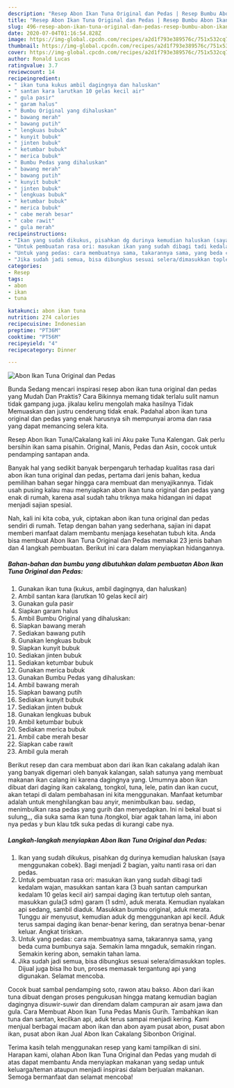 ```yaml
---
description: "Resep Abon Ikan Tuna Original dan Pedas | Resep Bumbu Abon Ikan Tuna Original dan Pedas Yang Paling Enak"
title: "Resep Abon Ikan Tuna Original dan Pedas | Resep Bumbu Abon Ikan Tuna Original dan Pedas Yang Paling Enak"
slug: 496-resep-abon-ikan-tuna-original-dan-pedas-resep-bumbu-abon-ikan-tuna-original-dan-pedas-yang-paling-enak
date: 2020-07-04T01:16:54.828Z
image: https://img-global.cpcdn.com/recipes/a2d1f793e389576c/751x532cq70/abon-ikan-tuna-original-dan-pedas-foto-resep-utama.jpg
thumbnail: https://img-global.cpcdn.com/recipes/a2d1f793e389576c/751x532cq70/abon-ikan-tuna-original-dan-pedas-foto-resep-utama.jpg
cover: https://img-global.cpcdn.com/recipes/a2d1f793e389576c/751x532cq70/abon-ikan-tuna-original-dan-pedas-foto-resep-utama.jpg
author: Ronald Lucas
ratingvalue: 3.7
reviewcount: 14
recipeingredient:
- " ikan tuna kukus ambil dagingnya dan haluskan"
- " santan kara larutkan 10 gelas kecil air"
- " gula pasir"
- " garam halus"
- " Bumbu Original yang dihaluskan"
- " bawang merah"
- " bawang putih"
- " lengkuas bubuk"
- " kunyit bubuk"
- " jinten bubuk"
- " ketumbar bubuk"
- " merica bubuk"
- " Bumbu Pedas yang dihaluskan"
- " bawang merah"
- " bawang putih"
- " kunyit bubuk"
- " jinten bubuk"
- " lengkuas bubuk"
- " ketumbar bubuk"
- " merica bubuk"
- " cabe merah besar"
- " cabe rawit"
- " gula merah"
recipeinstructions:
- "Ikan yang sudah dikukus, pisahkan dg durinya kemudian haluskan (saya menggunakan cobek). Bagi menjadi 2 bagian, yaitu nanti rasa ori dan pedas."
- "Untuk pembuatan rasa ori: masukan ikan yang sudah dibagi tadi kedalam wajan, masukkan santan kara (3 buah santan campurkan kedalam 10 gelas kecil air) sampai daging ikan tertutup oleh santan, masukkan gula(3 sdm) garam (1 sdm), aduk merata. Kemudian nyalakan api sedang, sambil diaduk. Masukkan bumbu original, aduk merata. Tunggu air menyusut, kemudian aduk dg menggunankan api kecil. Aduk terus sampai daging ikan benar-benar kering, dan seratnya benar-benar keluar. Angkat tiriskan."
- "Untuk yang pedas: cara membuatnya sama, takarannya sama, yang beda cuma bumbunya saja. Semakin lama mngaduk, semakin ringan. Semakin kering abon, semakin tahan lama."
- "Jika sudah jadi semua, bisa dibungkus sesuai selera/dimasukkan toples. Dijual juga bisa lho bun, proses memasak tergantung api yang digunakan. Selamat mencoba."
categories:
- Resep
tags:
- abon
- ikan
- tuna

katakunci: abon ikan tuna 
nutrition: 274 calories
recipecuisine: Indonesian
preptime: "PT36M"
cooktime: "PT56M"
recipeyield: "4"
recipecategory: Dinner

---
```



![Abon Ikan Tuna Original dan Pedas](https://img-global.cpcdn.com/recipes/a2d1f793e389576c/751x532cq70/abon-ikan-tuna-original-dan-pedas-foto-resep-utama.jpg)

Bunda Sedang mencari inspirasi resep abon ikan tuna original dan pedas yang Mudah Dan Praktis? Cara Bikinnya memang tidak terlalu sulit namun tidak gampang juga. jikalau keliru mengolah maka hasilnya Tidak Memuaskan dan justru cenderung tidak enak. Padahal abon ikan tuna original dan pedas yang enak harusnya sih mempunyai aroma dan rasa yang dapat memancing selera kita.

Resep Abon Ikan Tuna/Cakalang kali ini Aku pake Tuna Kalengan. Gak perlu bersihin ikan sama pisahin. Original, Manis, Pedas dan Asin, cocok untuk pendamping santapan anda.

Banyak hal yang sedikit banyak berpengaruh terhadap kualitas rasa dari abon ikan tuna original dan pedas, pertama dari jenis bahan, kedua pemilihan bahan segar hingga cara membuat dan menyajikannya. Tidak usah pusing kalau mau menyiapkan abon ikan tuna original dan pedas yang enak di rumah, karena asal sudah tahu triknya maka hidangan ini dapat menjadi sajian spesial.


Nah, kali ini kita coba, yuk, ciptakan abon ikan tuna original dan pedas sendiri di rumah. Tetap dengan bahan yang sederhana, sajian ini dapat memberi manfaat dalam membantu menjaga kesehatan tubuh kita. Anda bisa membuat Abon Ikan Tuna Original dan Pedas memakai 23 jenis bahan dan 4 langkah pembuatan. Berikut ini cara dalam menyiapkan hidangannya.

<!--inarticleads1-->

##### Bahan-bahan dan bumbu yang dibutuhkan dalam pembuatan Abon Ikan Tuna Original dan Pedas:

1. Gunakan  ikan tuna (kukus, ambil dagingnya, dan haluskan)
1. Ambil  santan kara (larutkan 10 gelas kecil air)
1. Gunakan  gula pasir
1. Siapkan  garam halus
1. Ambil  Bumbu Original yang dihaluskan:
1. Siapkan  bawang merah
1. Sediakan  bawang putih
1. Gunakan  lengkuas bubuk
1. Siapkan  kunyit bubuk
1. Sediakan  jinten bubuk
1. Sediakan  ketumbar bubuk
1. Gunakan  merica bubuk
1. Gunakan  Bumbu Pedas yang dihaluskan:
1. Ambil  bawang merah
1. Siapkan  bawang putih
1. Sediakan  kunyit bubuk
1. Sediakan  jinten bubuk
1. Gunakan  lengkuas bubuk
1. Ambil  ketumbar bubuk
1. Sediakan  merica bubuk
1. Ambil  cabe merah besar
1. Siapkan  cabe rawit
1. Ambil  gula merah


Berikut resep dan cara membuat abon dari ikan Ikan cakalang adalah ikan yang banyak digemari oleh banyak kalangan, salah satunya yang membuat makanan ikan calang ini karena dagingnya yang. Umumnya abon ikan dibuat dari daging ikan cakalang, tongkol, tuna, lele, patin dan ikan cucut, akan tetapi di dalam pembahasan ini kita menggunakan. Manfaat ketumbar adalah untuk menghilangkan bau anyir, menimbulkan bau. sedap, menimbulkan rasa pedas yang gurih dan menyedapkan. Ini ni bekal buat si sulung,,, dia suka sama ikan tuna /tongkol, biar agak tahan lama, ini abon nya pedas y bun klau tdk suka pedas di kurangi cabe nya. 

<!--inarticleads2-->

##### Langkah-langkah menyiapkan Abon Ikan Tuna Original dan Pedas:

1. Ikan yang sudah dikukus, pisahkan dg durinya kemudian haluskan (saya menggunakan cobek). Bagi menjadi 2 bagian, yaitu nanti rasa ori dan pedas.
1. Untuk pembuatan rasa ori: masukan ikan yang sudah dibagi tadi kedalam wajan, masukkan santan kara (3 buah santan campurkan kedalam 10 gelas kecil air) sampai daging ikan tertutup oleh santan, masukkan gula(3 sdm) garam (1 sdm), aduk merata. Kemudian nyalakan api sedang, sambil diaduk. Masukkan bumbu original, aduk merata. Tunggu air menyusut, kemudian aduk dg menggunankan api kecil. Aduk terus sampai daging ikan benar-benar kering, dan seratnya benar-benar keluar. Angkat tiriskan.
1. Untuk yang pedas: cara membuatnya sama, takarannya sama, yang beda cuma bumbunya saja. Semakin lama mngaduk, semakin ringan. Semakin kering abon, semakin tahan lama.
1. Jika sudah jadi semua, bisa dibungkus sesuai selera/dimasukkan toples. Dijual juga bisa lho bun, proses memasak tergantung api yang digunakan. Selamat mencoba.


Cocok buat sambal pendamping soto, rawon atau bakso. Abon dari ikan tuna dibuat dengan proses pengukusan hingga matang kemudian bagian dagingnya disuwir-suwir dan direndam dalam campuran air asam jawa dan gula. Cara Membuat Abon Ikan Tuna Pedas Manis Gurih. Tambahkan ikan tuna dan santan, kecilkan api, aduk terus sampai menjadi kering. Kami menjual berbagai macam abon ikan dan abon ayam pusat abon, pusat abon ikan, pusat abon ikan Jual Abon Ikan Cakalang Sibonbon Original. 

Terima kasih telah menggunakan resep yang kami tampilkan di sini. Harapan kami, olahan Abon Ikan Tuna Original dan Pedas yang mudah di atas dapat membantu Anda menyiapkan makanan yang sedap untuk keluarga/teman ataupun menjadi inspirasi dalam berjualan makanan. Semoga bermanfaat dan selamat mencoba!
